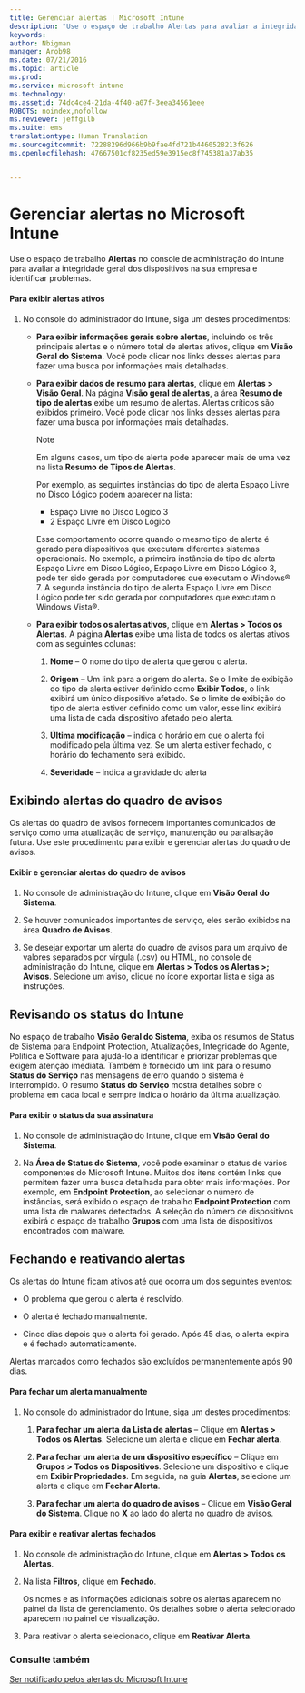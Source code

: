 ```yaml
---
title: Gerenciar alertas | Microsoft Intune
description: "Use o espaço de trabalho Alertas para avaliar a integridade geral dos dispositivos na sua organização."
keywords: 
author: Nbigman
manager: Arob98
ms.date: 07/21/2016
ms.topic: article
ms.prod: 
ms.service: microsoft-intune
ms.technology: 
ms.assetid: 74dc4ce4-21da-4f40-a07f-3eea34561eee
ROBOTS: noindex,nofollow
ms.reviewer: jeffgilb
ms.suite: ems
translationtype: Human Translation
ms.sourcegitcommit: 72288296d966b9b9fae4fd721b4460528213f626
ms.openlocfilehash: 47667501cf8235ed59e3915ec8f745381a37ab35


---
```


# Gerenciar alertas no Microsoft Intune
Use o espaço de trabalho **Alertas** no console de administração do Intune para avaliar a integridade geral dos dispositivos na sua empresa e identificar problemas.

#### Para exibir alertas ativos

1.  No console do administrador do Intune, siga um destes procedimentos:

    -   **Para exibir informações gerais sobre alertas**, incluindo os três principais alertas e o número total de alertas ativos, clique em **Visão Geral do Sistema**. Você pode clicar nos links desses alertas para fazer uma busca por informações mais detalhadas.

    -   **Para exibir dados de resumo para alertas**, clique em **Alertas &gt; Visão Geral**. Na página **Visão geral de alertas**, a área **Resumo de tipo de alertas** exibe um resumo de alertas. Alertas críticos são exibidos primeiro. Você pode clicar nos links desses alertas para fazer uma busca por informações mais detalhadas.

        > [!NOTE]
        > Em alguns casos, um tipo de alerta pode aparecer mais de uma vez na lista **Resumo de Tipos de Alertas**.
        > 
        > Por exemplo, as seguintes instâncias do tipo de alerta Espaço Livre no Disco Lógico podem aparecer na lista:
        > 
        > -   Espaço Livre no Disco Lógico 3
        > -   2 Espaço Livre em Disco Lógico
        > 
        > Esse comportamento ocorre quando o mesmo tipo de alerta é gerado para dispositivos que executam diferentes sistemas operacionais. No exemplo, a primeira instância do tipo de alerta Espaço Livre em Disco Lógico, Espaço Livre em Disco Lógico 3, pode ter sido gerada por computadores que executam o Windows® 7. A segunda instância do tipo de alerta Espaço Livre em Disco Lógico pode ter sido gerada por computadores que executam o Windows Vista®.

    -   **Para exibir todos os alertas ativos**, clique em **Alertas &gt; Todos os Alertas**. A página **Alertas** exibe uma lista de todos os alertas ativos com as seguintes colunas:

        1.  **Nome** – O nome do tipo de alerta que gerou o alerta.

        2.  **Origem** – Um link para a origem do alerta. Se o limite de exibição do tipo de alerta estiver definido como **Exibir Todos**, o link exibirá um único dispositivo afetado. Se o limite de exibição do tipo de alerta estiver definido como um valor, esse link exibirá uma lista de cada dispositivo afetado pelo alerta.

        3.  **Última modificação** – indica o horário em que o alerta foi modificado pela última vez. Se um alerta estiver fechado, o horário do fechamento será exibido.

        4.  **Severidade** – indica a gravidade do alerta

## Exibindo alertas do quadro de avisos
Os alertas do quadro de avisos fornecem importantes comunicados de serviço como uma atualização de serviço, manutenção ou paralisação futura. Use este procedimento para exibir e gerenciar alertas do quadro de avisos.

#### Exibir e gerenciar alertas do quadro de avisos

1.  No console de administração do Intune, clique em **Visão Geral do Sistema**.

2.  Se houver comunicados importantes de serviço, eles serão exibidos na área **Quadro de Avisos**.

3.  Se desejar exportar um alerta do quadro de avisos para um arquivo de valores separados por vírgula (.csv) ou HTML, no console de administração do Intune, clique em **Alertas &gt; Todos os Alertas &gt;; Avisos**. Selecione um aviso, clique no ícone exportar lista e siga as instruções.

## Revisando os status do Intune
No espaço de trabalho **Visão Geral do Sistema**, exiba os resumos de Status de Sistema para Endpoint Protection, Atualizações, Integridade do Agente, Política e Software para ajudá-lo a identificar e priorizar problemas que exigem atenção imediata. Também é fornecido um link para o resumo **Status do Serviço** nas mensagens de erro quando o sistema é interrompido. O resumo **Status do Serviço** mostra detalhes sobre o problema em cada local e sempre indica o horário da última atualização.

#### Para exibir o status da sua assinatura

1.  No console de administração do Intune, clique em **Visão Geral do Sistema**.

2.  Na **Área de Status do Sistema**, você pode examinar o status de vários componentes do Microsoft Intune. Muitos dos itens contém links que permitem fazer uma busca detalhada para obter mais informações. Por exemplo, em **Endpoint Protection**, ao selecionar o número de instâncias, será exibido o espaço de trabalho **Endpoint Protection** com uma lista de malwares detectados. A seleção do número de dispositivos exibirá o espaço de trabalho **Grupos** com uma lista de dispositivos encontrados com malware.

## Fechando e reativando alertas
Os alertas do Intune ficam ativos até que ocorra um dos seguintes eventos:

-   O problema que gerou o alerta é resolvido.

-   O alerta é fechado manualmente.

-   Cinco dias depois que o alerta foi gerado. Após 45 dias, o alerta expira e é fechado automaticamente.

Alertas marcados como fechados são excluídos permanentemente após 90 dias.

#### Para fechar um alerta manualmente

1.  No console do administrador do Intune, siga um destes procedimentos:

    1.  **Para fechar um alerta da Lista de alertas** – Clique em **Alertas &gt; Todos os Alertas**. Selecione um alerta e clique em **Fechar alerta**.

    2.  **Para fechar um alerta de um dispositivo específico** – Clique em **Grupos &gt; Todos os Dispositivos**. Selecione um dispositivo e clique em **Exibir Propriedades**. Em seguida, na guia **Alertas**, selecione um alerta e clique em **Fechar Alerta**.

    3.  **Para fechar um alerta do quadro de avisos** – Clique em **Visão Geral do Sistema**. Clique no **X** ao lado do alerta no quadro de avisos.

#### Para exibir e reativar alertas fechados

1.  No console de administração do Intune, clique em **Alertas &gt; Todos os Alertas**.

2.  Na lista **Filtros**, clique em **Fechado**.

    Os nomes e as informações adicionais sobre os alertas aparecem no painel da lista de gerenciamento. Os detalhes sobre o alerta selecionado aparecem no painel de visualização.

3.  Para reativar o alerta selecionado, clique em **Reativar Alerta**.

### Consulte também
[Ser notificado pelos alertas do Microsoft Intune](get-notified-by-alerts.md)




<!--HONumber=Jul16_HO3-->


